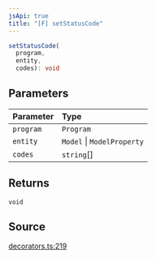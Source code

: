 ```yaml
---
jsApi: true
title: "[F] setStatusCode"
---
```


```ts
setStatusCode(
  program,
  entity,
  codes): void
```

## Parameters

| Parameter | Type                       |
| :-------- | :------------------------- |
| `program` | `Program`                  |
| `entity`  | `Model` \| `ModelProperty` |
| `codes`   | `string`[]                 |

## Returns

`void`

## Source

[decorators.ts:219](https://github.com/markcowl/cadl/blob/1a6d2b70/packages/http/src/decorators.ts#L219)
